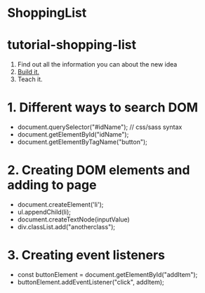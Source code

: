 # ShoppingList
# tutorial-shopping-list
1. Find out all the information you can about the new idea
2. [Build it.](https://simple-sifu.github.io/tutorial-shopping-list/)
3. Teach it.
# 1. Different ways to search DOM
- document.querySelector("#idName");   // css/sass syntax
- document.getElementById("idName");
- document.getElementByTagName("button");
# 2. Creating DOM elements and adding to page
- document.createElement('li');
- ul.appendChild(li);
- document.createTextNode(inputValue)
- div.classList.add("anotherclass");
# 3. Creating event listeners
- const buttonElement = document.getElementById("addItem");
- buttonElement.addEventListener("click", addItem);